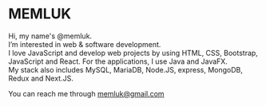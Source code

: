 <h1>MEMLUK</h1>

Hi, my name's @memluk. </br>
I’m interested in web & software development. </br>
I love JavaScript and develop web projects by using HTML, CSS, Bootstrap, JavaScript and React. For the applications, I use Java and JavaFX. </br>
My stack also includes MySQL, MariaDB, Node.JS, express, MongoDB, Redux and Next.JS. </br>

You can reach me through memluk@gmail.com </br>
